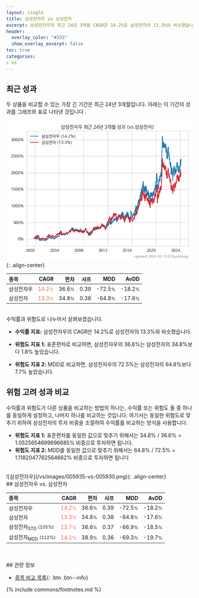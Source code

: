```yaml
---
layout: single
title: 삼성전자우 vs 삼성전자
excerpt: 삼성전자우의 최근 24년 3개월 CAGR은 14.2%로 삼성전자의 13.3%와 비슷했습니다.
header:
  overlay_color: "#333"
  show_overlay_excerpt: false
toc: true
categories:
- vs
---
```


## 최근 성과

두 상품을 비교할 수 있는 가장 긴 기간은 최근 24년 3개월입니다. 아래는 이 기간의 성과를 그래프와 표로 나타낸 것입니다 .

![삼성전자우](/vs/images/005935-vs-005930_dual.png){: .align-center}

| **종목** | **CAGR** | **편차** | **샤프** | **MDD** | **AvDD** |
| :------------ | ------: | -----------: | -------: | ------: | -------: |
| 삼성전자우 | <span style="color: tomato">14.2<small>%</small></span> | 36.6<small>%</small> | 0.39 | -72.5<small>%</small> | -18.2<small>%</small> |
| 삼성전자 | <span style="color: tomato">13.3<small>%</small></span> | 34.8<small>%</small> | 0.38 | -64.8<small>%</small> | -17.6<small>%</small> |

<!-- more -->

<br>
수익률과 위험도로 나누어서 살펴보겠습니다.

- **수익률 지표:** 삼성전자우의 CAGR은 14.2%로 삼성전자의 13.3%와 비슷했습니다.

- **위험도 지표 1:** 표준편차로 비교하면, 삼성전자우의 36.6%는 삼성전자의 34.8%보다 1.8% 높았습니다.

- **위험도 지표 2:** MDD로 비교하면, 삼성전자우의 72.5%는 삼성전자의 64.8%보다 7.7% 높았습니다.

## 위험 고려 성과 비교

수익률과 위험도가 다른 상품을 비교하는 방법의 하나는, 수익률 또는 위험도 둘 중 하나를 동일하게 설정하고, 나머지 하나를 비교하는 것입니다.
여기서는 동일한 위험도로 맞추기 위하여 삼성전자의 투자 비중을 조절하여 수익률를 비교하는 방식을 사용합니다.

- **위험도 지표 1:** 표준편차를 동일한 값으로 맞추기 위해서는 34.8% / 36.6% = 1.0525654699696685% 비중으로 투자하면 됩니다.
- **위험도 지표 2:** MDD를 동일한 값으로 맞추기 위해서는 64.8% / 72.5% = 1.1182047762564662% 비중으로 투자하면 됩니다 

<br>
![삼성전자우](/vs/images/005935-vs-005930.png){: .align-center}

<br>
## 삼성전자우 vs. 삼성전자



| **종목** | **CAGR** | **편차** | **샤프** | **MDD** | **AvDD** |
| :------------ | ------: | -----------: | -------: | ------: | -------: |
| 삼성전자우 | <span style="color: tomato">14.2<small>%</small></span> | 36.6<small>%</small> | 0.39 | -72.5<small>%</small> | -18.2<small>%</small> |
| 삼성전자 | <span style="color: tomato">13.3<small>%</small></span> | 34.8<small>%</small> | 0.38 | -64.8<small>%</small> | -17.6<small>%</small> |
| 삼성전자<sub>STD</sub> <small>(105%)</small> | <span style="color: tomato">13.7<small>%</small></span> | 36.6<small>%</small> | 0.37 | -66.9<small>%</small> | -18.5<small>%</small> |
| 삼성전자<sub>MDD</sub> <small>(112%)</small> | <span style="color: tomato">14.1<small>%</small></span> | 38.9<small>%</small> | 0.36 | -69.3<small>%</small> | -19.7<small>%</small> |

<br>

<br>
## 관련 정보

- [종목 비교 목록](/vs/){: .btn .btn--info}

{% include commons/footnotes.md %}